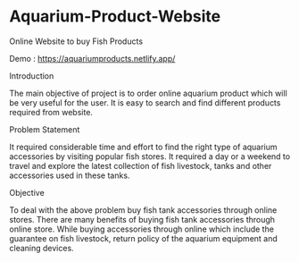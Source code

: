 # Aquarium-Product-Website
Online Website to buy Fish Products

Demo : https://aquariumproducts.netlify.app/

Introduction

The main objective of project is to order online aquarium product which will be very useful for the user. It is easy to search and find different products required from website. 

Problem Statement

It required considerable time and effort to find the right type of aquarium accessories by visiting popular fish stores. It required a day or a weekend to travel and explore the latest collection of fish livestock, tanks and other accessories used in these tanks.

Objective

To deal with the above problem buy fish tank accessories through online stores. There are many benefits of buying fish tank accessories through online store. While buying accessories through online which include the guarantee on fish livestock, return policy of the aquarium equipment and cleaning devices.
